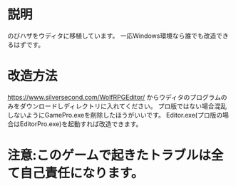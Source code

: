 # 説明
のびハザをウディタに移植しています。
一応Windows環境なら誰でも改造できるはずです。
# 改造方法
https://www.silversecond.com/WolfRPGEditor/
からウディタのプログラムのみをダウンロードしディレクトリに入れてください。
プロ版ではない場合混乱しないようにGamePro.exeを削除したほうがいいです。
Editor.exe(プロ版の場合はEditorPro.exe)を起動すれば改造できます。<br>
<h1><strong>注意:このゲームで起きたトラブルは全て自己責任になります。</strong></h1>
